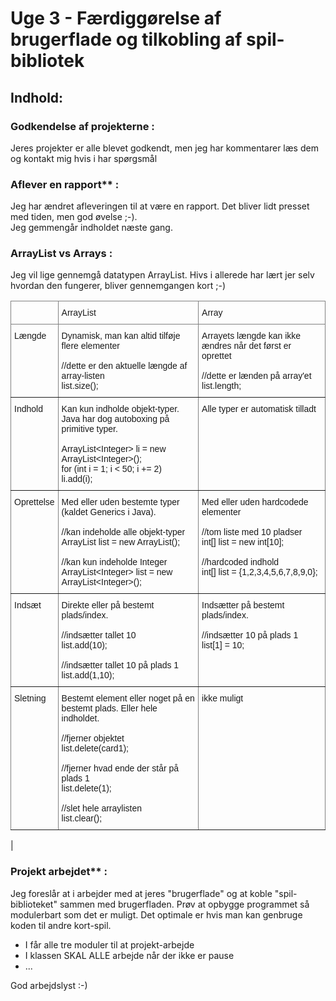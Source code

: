 # Uge 3 - Færdiggørelse af brugerflade og tilkobling af spil-bibliotek

## Indhold:

### Godkendelse af projekterne : 
Jeres projekter er alle blevet godkendt, men jeg har kommentarer læs dem og kontakt mig hvis i har spørgsmål

### Aflever en rapport** : 
Jeg har ændret afleveringen til at være en rapport. Det bliver lidt presset med tiden, men god øvelse ;-).     
Jeg gemmengår indholdet næste gang.

### ArrayList vs Arrays : 
Jeg vil lige gennemgå datatypen ArrayList. Hivs i allerede har lært jer selv hvordan den fungerer, bliver gennemgangen kort ;-)

<table style="border-collapse:collapse;border-spacing:0" class="tg"><thead><tr><th style="border-color:inherit;border-style:solid;border-width:1px;font-family:Arial, sans-serif;font-size:14px;font-weight:normal;overflow:hidden;padding:10px 5px;text-align:left;vertical-align:top;word-break:normal"></th><th style="border-color:inherit;border-style:solid;border-width:1px;font-family:Arial, sans-serif;font-size:14px;font-weight:normal;overflow:hidden;padding:10px 5px;text-align:left;vertical-align:top;word-break:normal">ArrayList</th><th style="border-color:inherit;border-style:solid;border-width:1px;font-family:Arial, sans-serif;font-size:14px;font-weight:normal;overflow:hidden;padding:10px 5px;text-align:left;vertical-align:top;word-break:normal">Array</th></tr></thead><tbody><tr><td style="border-color:inherit;border-style:solid;border-width:1px;font-family:Arial, sans-serif;font-size:14px;overflow:hidden;padding:10px 5px;text-align:left;vertical-align:top;word-break:normal">Længde</td><td style="border-color:inherit;border-style:solid;border-width:1px;font-family:Arial, sans-serif;font-size:14px;overflow:hidden;padding:10px 5px;text-align:left;vertical-align:top;word-break:normal">Dynamisk, man kan altid tilføje flere elementer<br><br>//dette er den aktuelle længde af array-listen<br>list.size(); </td><td style="border-color:inherit;border-style:solid;border-width:1px;font-family:Arial, sans-serif;font-size:14px;overflow:hidden;padding:10px 5px;text-align:left;vertical-align:top;word-break:normal">Arrayets længde kan ikke ændres når det først er oprettet<br><br>//dette er lænden på array'et<br>list.length; </td></tr><tr><td style="border-color:inherit;border-style:solid;border-width:1px;font-family:Arial, sans-serif;font-size:14px;overflow:hidden;padding:10px 5px;text-align:left;vertical-align:top;word-break:normal">Indhold</td><td style="border-color:inherit;border-style:solid;border-width:1px;font-family:Arial, sans-serif;font-size:14px;overflow:hidden;padding:10px 5px;text-align:left;vertical-align:top;word-break:normal">Kan kun indholde objekt-typer.  Java har dog autoboxing på primitive typer.<br><br>ArrayList&lt;Integer&gt; li = new ArrayList&lt;Integer&gt;();<br>for (int i = 1; i &lt; 50; i += 2)<br>li.add(i);</td><td style="border-color:inherit;border-style:solid;border-width:1px;font-family:Arial, sans-serif;font-size:14px;overflow:hidden;padding:10px 5px;text-align:left;vertical-align:top;word-break:normal">Alle typer er automatisk tilladt</td></tr><tr><td style="border-color:inherit;border-style:solid;border-width:1px;font-family:Arial, sans-serif;font-size:14px;overflow:hidden;padding:10px 5px;text-align:left;vertical-align:top;word-break:normal">Oprettelse</td><td style="border-color:inherit;border-style:solid;border-width:1px;font-family:Arial, sans-serif;font-size:14px;overflow:hidden;padding:10px 5px;text-align:left;vertical-align:top;word-break:normal">Med eller uden bestemte typer (kaldet Generics i Java).<br><br>//kan indeholde alle objekt-typer<br>ArrayList list = new ArrayList();<br><br>//kan kun indeholde Integer<br>ArrayList&lt;Integer&gt; list = new ArrayList&lt;Integer&gt;();</td><td style="border-color:inherit;border-style:solid;border-width:1px;font-family:Arial, sans-serif;font-size:14px;overflow:hidden;padding:10px 5px;text-align:left;vertical-align:top;word-break:normal">Med eller uden hardcodede elementer<br><br>//tom liste med 10 pladser<br>int[] list = new int[10];<br><br>//hardcoded indhold<br>int[] list = {1,2,3,4,5,6,7,8,9,0};</td></tr><tr><td style="border-color:inherit;border-style:solid;border-width:1px;font-family:Arial, sans-serif;font-size:14px;overflow:hidden;padding:10px 5px;text-align:left;vertical-align:top;word-break:normal">Indsæt</td><td style="border-color:inherit;border-style:solid;border-width:1px;font-family:Arial, sans-serif;font-size:14px;overflow:hidden;padding:10px 5px;text-align:left;vertical-align:top;word-break:normal">Direkte eller på bestemt plads/index.<br><br>//indsætter tallet 10<br>list.add(10); <br><br>//indsætter tallet 10 på plads 1<br>list.add(1,10); </td><td style="border-color:inherit;border-style:solid;border-width:1px;font-family:Arial, sans-serif;font-size:14px;overflow:hidden;padding:10px 5px;text-align:left;vertical-align:top;word-break:normal">Indsætter på bestemt plads/index.<br><br>//indsætter 10 på plads 1<br>list[1] = 10; </td></tr><tr><td style="border-color:inherit;border-style:solid;border-width:1px;font-family:Arial, sans-serif;font-size:14px;overflow:hidden;padding:10px 5px;text-align:left;vertical-align:top;word-break:normal">Sletning</td><td style="border-color:inherit;border-style:solid;border-width:1px;font-family:Arial, sans-serif;font-size:14px;overflow:hidden;padding:10px 5px;text-align:left;vertical-align:top;word-break:normal">Bestemt element eller noget på en bestemt plads. Eller hele indholdet.<br><br>//fjerner objektet<br>list.delete(card1);<br><br>//fjerner hvad ende der står på plads 1<br>list.delete(1); <br><br>//slet hele arraylisten<br>list.clear();</td><td style="border-color:inherit;border-style:solid;border-width:1px;font-family:Arial, sans-serif;font-size:14px;overflow:hidden;padding:10px 5px;text-align:left;vertical-align:top;word-break:normal">ikke muligt</td></tr></tbody></table>                                                                                                             |

### Projekt arbejdet** : 
Jeg foreslår at i arbejder med at jeres "brugerflade" og at koble "spil-biblioteket" sammen med brugerfladen.
Prøv at opbygge programmet så modulerbart som det er muligt. Det optimale er hvis man kan genbruge koden til andre kort-spil.
- I får alle tre moduler til at projekt-arbejde
- I klassen SKAL ALLE arbejde når der ikke er pause
- ...

God arbejdslyst :-)
